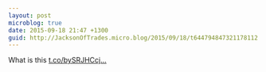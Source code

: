 ```yaml
---
layout: post
microblog: true
date: 2015-09-18 21:47 +1300
guid: http://JacksonOfTrades.micro.blog/2015/09/18/t644794847321178112.html
---
```

What is this [t.co/bySRJHCcj...](http://t.co/bySRJHCcjv)
